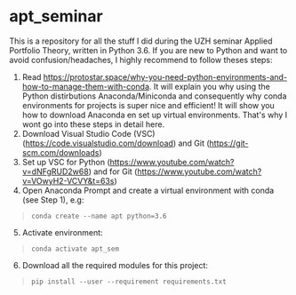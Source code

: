 # **apt_seminar**

This is a repository for all the stuff I did during the UZH seminar Applied Portfolio Theory, written in Python 3.6. If you are new to Python and want to avoid confusion/headaches, I highly recommend to follow theses steps:

1. Read https://protostar.space/why-you-need-python-environments-and-how-to-manage-them-with-conda. It will explain you why using the Python distirbutions Anaconda/Miniconda and consequently why conda environments for projects is super nice and efficient! It will show you how to download Anaconda en set up virtual environments. That's why I wont go into these steps in detail here.
2. Download Visual Studio Code (VSC) (https://code.visualstudio.com/download) and Git (https://git-scm.com/downloads)
3. Set up VSC for Python (https://www.youtube.com/watch?v=dNFgRUD2w68) and for Git (https://www.youtube.com/watch?v=VOwyH2-VCVY&t=63s) 
4. Open Anaconda Prompt and create a virtual environment with conda (see Step 1), e.g:
> `conda create --name apt python=3.6`
5. Activate environment: 
> `conda activate apt_sem`
6. Download all the required modules for this project: 
> `pip install --user --requirement requirements.txt`
